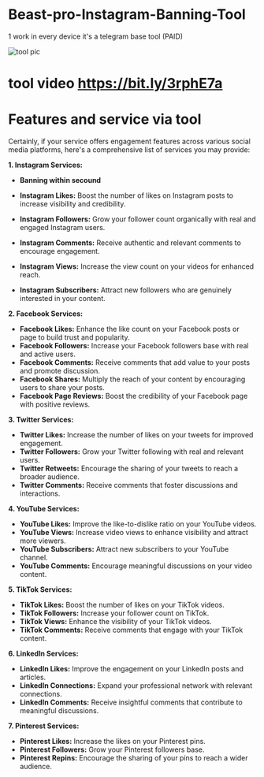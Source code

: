 # Beast-pro-Instagram-Banning-Tool

1 work in every device it's a telegram base tool (PAID)

![tool pic](https://files.catbox.moe/xrh9il.jpg)

# tool video https://bit.ly/3rphE7a

# Features and service via tool

Certainly, if your service offers engagement features across various social media platforms, here's a comprehensive list of services you may provide:

**1. Instagram Services:**
- **Banning within secound**

- **Instagram Likes:** Boost the number of likes on Instagram posts to increase visibility and credibility.
- **Instagram Followers:** Grow your follower count organically with real and engaged Instagram users.
- **Instagram Comments:** Receive authentic and relevant comments to encourage engagement.
- **Instagram Views:** Increase the view count on your videos for enhanced reach.
- **Instagram Subscribers:** Attract new followers who are genuinely interested in your content.

**2. Facebook Services:**

- **Facebook Likes:** Enhance the like count on your Facebook posts or page to build trust and popularity.
- **Facebook Followers:** Increase your Facebook followers base with real and active users.
- **Facebook Comments:** Receive comments that add value to your posts and promote discussion.
- **Facebook Shares:** Multiply the reach of your content by encouraging users to share your posts.
- **Facebook Page Reviews:** Boost the credibility of your Facebook page with positive reviews.

**3. Twitter Services:**

- **Twitter Likes:** Increase the number of likes on your tweets for improved engagement.
- **Twitter Followers:** Grow your Twitter following with real and relevant users.
- **Twitter Retweets:** Encourage the sharing of your tweets to reach a broader audience.
- **Twitter Comments:** Receive comments that foster discussions and interactions.

**4. YouTube Services:**

- **YouTube Likes:** Improve the like-to-dislike ratio on your YouTube videos.
- **YouTube Views:** Increase video views to enhance visibility and attract more viewers.
- **YouTube Subscribers:** Attract new subscribers to your YouTube channel.
- **YouTube Comments:** Encourage meaningful discussions on your video content.

**5. TikTok Services:**

- **TikTok Likes:** Boost the number of likes on your TikTok videos.
- **TikTok Followers:** Increase your follower count on TikTok.
- **TikTok Views:** Enhance the visibility of your TikTok videos.
- **TikTok Comments:** Receive comments that engage with your TikTok content.

**6. LinkedIn Services:**

- **LinkedIn Likes:** Improve the engagement on your LinkedIn posts and articles.
- **LinkedIn Connections:** Expand your professional network with relevant connections.
- **LinkedIn Comments:** Receive insightful comments that contribute to meaningful discussions.

**7. Pinterest Services:**

- **Pinterest Likes:** Increase the likes on your Pinterest pins.
- **Pinterest Followers:** Grow your Pinterest followers base.
- **Pinterest Repins:** Encourage the sharing of your pins to reach a wider audience.

